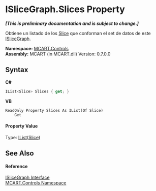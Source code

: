 # ISliceGraph.Slices Property 
 _**\[This is preliminary documentation and is subject to change.\]**_

Obtiene un listado de los <a href="3e9e5a54-7858-7ced-36fe-222892674015">Slice</a> que conforman el set de datos de este <a href="1de9a863-a257-9f6b-d833-1fa7d5fae46d">ISliceGraph</a>.

**Namespace:**&nbsp;<a href="1c9d7a8e-81d4-838a-f87d-7379b253b6ce">MCART.Controls</a><br />**Assembly:**&nbsp;MCART (in MCART.dll) Version: 0.7.0.0

## Syntax

**C#**<br />
``` C#
IList<Slice> Slices { get; }
```

**VB**<br />
``` VB
ReadOnly Property Slices As IList(Of Slice)
	Get
```


#### Property Value
Type: <a href="http://msdn2.microsoft.com/es-es/library/5y536ey6" target="_blank">IList</a>(<a href="3e9e5a54-7858-7ced-36fe-222892674015">Slice</a>)

## See Also


#### Reference
<a href="1de9a863-a257-9f6b-d833-1fa7d5fae46d">ISliceGraph Interface</a><br /><a href="1c9d7a8e-81d4-838a-f87d-7379b253b6ce">MCART.Controls Namespace</a><br />